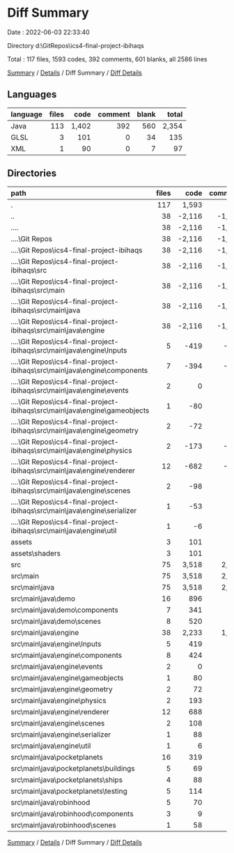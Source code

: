 # Diff Summary

Date : 2022-06-03 22:33:40

Directory d:\GitRepos\ics4-final-project-ibihaqs

Total : 117 files,  1593 codes, 392 comments, 601 blanks, all 2586 lines

[Summary](results.md) / [Details](details.md) / Diff Summary / [Diff Details](diff-details.md)

## Languages
| language | files | code | comment | blank | total |
| :--- | ---: | ---: | ---: | ---: | ---: |
| Java | 113 | 1,402 | 392 | 560 | 2,354 |
| GLSL | 3 | 101 | 0 | 34 | 135 |
| XML | 1 | 90 | 0 | 7 | 97 |

## Directories
| path | files | code | comment | blank | total |
| :--- | ---: | ---: | ---: | ---: | ---: |
| . | 117 | 1,593 | 392 | 601 | 2,586 |
| .. | 38 | -2,116 | -1,628 | -929 | -4,673 |
| ..\.. | 38 | -2,116 | -1,628 | -929 | -4,673 |
| ..\..\Git Repos | 38 | -2,116 | -1,628 | -929 | -4,673 |
| ..\..\Git Repos\ics4-final-project-ibihaqs | 38 | -2,116 | -1,628 | -929 | -4,673 |
| ..\..\Git Repos\ics4-final-project-ibihaqs\src | 38 | -2,116 | -1,628 | -929 | -4,673 |
| ..\..\Git Repos\ics4-final-project-ibihaqs\src\main | 38 | -2,116 | -1,628 | -929 | -4,673 |
| ..\..\Git Repos\ics4-final-project-ibihaqs\src\main\java | 38 | -2,116 | -1,628 | -929 | -4,673 |
| ..\..\Git Repos\ics4-final-project-ibihaqs\src\main\java\engine | 38 | -2,116 | -1,628 | -929 | -4,673 |
| ..\..\Git Repos\ics4-final-project-ibihaqs\src\main\java\engine\Inputs | 5 | -419 | -294 | -98 | -811 |
| ..\..\Git Repos\ics4-final-project-ibihaqs\src\main\java\engine\components | 7 | -394 | -329 | -180 | -903 |
| ..\..\Git Repos\ics4-final-project-ibihaqs\src\main\java\engine\events | 2 | 0 | -37 | -18 | -55 |
| ..\..\Git Repos\ics4-final-project-ibihaqs\src\main\java\engine\gameobjects | 1 | -80 | -88 | -22 | -190 |
| ..\..\Git Repos\ics4-final-project-ibihaqs\src\main\java\engine\geometry | 2 | -72 | -50 | -54 | -176 |
| ..\..\Git Repos\ics4-final-project-ibihaqs\src\main\java\engine\physics | 2 | -173 | -136 | -147 | -456 |
| ..\..\Git Repos\ics4-final-project-ibihaqs\src\main\java\engine\renderer | 12 | -682 | -504 | -247 | -1,433 |
| ..\..\Git Repos\ics4-final-project-ibihaqs\src\main\java\engine\scenes | 2 | -98 | -93 | -31 | -222 |
| ..\..\Git Repos\ics4-final-project-ibihaqs\src\main\java\engine\serializer | 1 | -53 | -17 | -52 | -122 |
| ..\..\Git Repos\ics4-final-project-ibihaqs\src\main\java\engine\util | 1 | -6 | -11 | -4 | -21 |
| assets | 3 | 101 | 0 | 34 | 135 |
| assets\shaders | 3 | 101 | 0 | 34 | 135 |
| src | 75 | 3,518 | 2,020 | 1,489 | 7,027 |
| src\main | 75 | 3,518 | 2,020 | 1,489 | 7,027 |
| src\main\java | 75 | 3,518 | 2,020 | 1,489 | 7,027 |
| src\main\java\demo | 16 | 896 | 62 | 285 | 1,243 |
| src\main\java\demo\components | 7 | 341 | 42 | 140 | 523 |
| src\main\java\demo\scenes | 8 | 520 | 19 | 136 | 675 |
| src\main\java\engine | 38 | 2,233 | 1,717 | 984 | 4,934 |
| src\main\java\engine\Inputs | 5 | 419 | 294 | 98 | 811 |
| src\main\java\engine\components | 8 | 424 | 363 | 195 | 982 |
| src\main\java\engine\events | 2 | 0 | 37 | 18 | 55 |
| src\main\java\engine\gameobjects | 1 | 80 | 88 | 22 | 190 |
| src\main\java\engine\geometry | 2 | 72 | 50 | 54 | 176 |
| src\main\java\engine\physics | 2 | 193 | 141 | 156 | 490 |
| src\main\java\engine\renderer | 12 | 688 | 508 | 249 | 1,445 |
| src\main\java\engine\scenes | 2 | 108 | 106 | 35 | 249 |
| src\main\java\engine\serializer | 1 | 88 | 48 | 83 | 219 |
| src\main\java\engine\util | 1 | 6 | 11 | 4 | 21 |
| src\main\java\pocketplanets | 16 | 319 | 238 | 193 | 750 |
| src\main\java\pocketplanets\buildings | 5 | 69 | 12 | 39 | 120 |
| src\main\java\pocketplanets\ships | 4 | 88 | 71 | 61 | 220 |
| src\main\java\pocketplanets\testing | 5 | 114 | 154 | 75 | 343 |
| src\main\java\robinhood | 5 | 70 | 3 | 27 | 100 |
| src\main\java\robinhood\components | 3 | 9 | 0 | 9 | 18 |
| src\main\java\robinhood\scenes | 1 | 58 | 3 | 15 | 76 |

[Summary](results.md) / [Details](details.md) / Diff Summary / [Diff Details](diff-details.md)